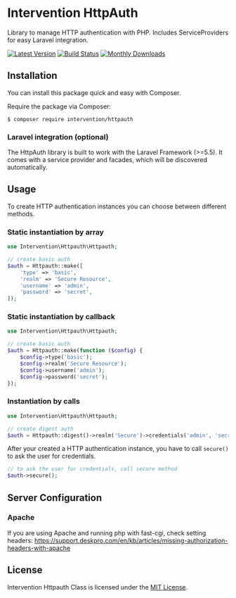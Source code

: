 # Intervention HttpAuth

Library to manage HTTP authentication with PHP. Includes ServiceProviders for easy Laravel integration.

[![Latest Version](https://img.shields.io/packagist/v/intervention/httpauth.svg)](https://packagist.org/packages/intervention/httpauth)
[![Build Status](https://travis-ci.org/Intervention/httpauth.png?branch=master)](https://travis-ci.org/Intervention/httpauth)
[![Monthly Downloads](https://img.shields.io/packagist/dm/intervention/httpauth.svg)](https://packagist.org/packages/intervention/httpauth/stats)

## Installation

You can install this package quick and easy with Composer.

Require the package via Composer:

    $ composer require intervention/httpauth

### Laravel integration (optional)

The HttpAuth library is built to work with the Laravel Framework (>=5.5). It comes with a service provider and facades, which will be discovered automatically.

## Usage

To create HTTP authentication instances you can choose between different methods.

### Static instantiation by array

```php
use Intervention\Httpauth\Httpauth;

// create basic auth
$auth = Httpauth::make([
    'type' => 'basic',
    'realm' => 'Secure Resource',
    'username' => 'admin',
    'password' => 'secret',
]);
```

### Static instantiation by callback

```php
use Intervention\Httpauth\Httpauth;

// create basic auth
$auth = Httpauth::make(function ($config) {
    $config->type('basic');
    $config->realm('Secure Resource');
    $config->username('admin');
    $config->password('secret');
});
```

### Instantiation by calls

```php
use Intervention\Httpauth\Httpauth;

// create digest auth
$auth = Httpauth::digest()->realm('Secure')->credentials('admin', 'secret');
```

After your created a HTTP authentication instance, you have to call `secure()` to ask the user for credentials.


```php
// to ask the user for credentials, call secure method
$auth->secure();
```


## Server Configuration

### Apache

If you are using Apache and running php with fast-cgi, check setting headers:
https://support.deskpro.com/en/kb/articles/missing-authorization-headers-with-apache

## License

Intervention Httpauth Class is licensed under the [MIT License](http://opensource.org/licenses/MIT).
